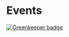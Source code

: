 Events
======

[![Greenkeeper badge](https://badges.greenkeeper.io/8sun/events.svg)](https://greenkeeper.io/)


